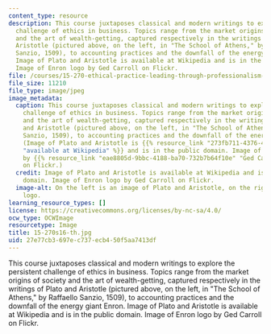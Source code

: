 ```yaml
---
content_type: resource
description: This course juxtaposes classical and modern writings to explore the persistent
  challenge of ethics in business. Topics range from the market origins of society
  and the art of wealth-getting, captured respectively in the writings of Plato and
  Aristotle (pictured above, on the left, in "The School of Athens," by Raffaello
  Sanzio, 1509), to accounting practices and the downfall of the energy giant Enron.
  Image of Plato and Aristotle is available at Wikipedia and is in the public domain.
  Image of Enron logo by Ged Carroll on Flickr.
file: /courses/15-270-ethical-practice-leading-through-professionalism-social-responsibility-and-system-design-spring-2016/27e77cb3697ec737ecb450f5aa7413df_15-270s16-th.jpg
file_size: 11210
file_type: image/jpeg
image_metadata:
  caption: This course juxtaposes classical and modern writings to explore the persistent
    challenge of ethics in business. Topics range from the market origins of society
    and the art of wealth-getting, captured respectively in the writings of Plato
    and Aristotle (pictured above, on the left, in "The School of Athens," by Raffaello
    Sanzio, 1509), to accounting practices and the downfall of the energy giant Enron.
    (Image of Plato and Aristotle is {{% resource_link "273fb711-4376-491c-bb19-8c755e9c3cbc"
    "available at Wikipedia" %}} and is in the public domain. Image of Enron logo
    by {{% resource_link "eae8805d-9bbc-4188-ba70-732b7b64f10e" "Ged Carroll" %}}
    on Flickr.)
  credit: Image of Plato and Aristotle is available at Wikipedia and is in the public
    domain. Image of Enron logo by Ged Carroll on Flickr.
  image-alt: On the left is an image of Plato and Aristotle, on the right is the Enron
    logo.
learning_resource_types: []
license: https://creativecommons.org/licenses/by-nc-sa/4.0/
ocw_type: OCWImage
resourcetype: Image
title: 15-270s16-th.jpg
uid: 27e77cb3-697e-c737-ecb4-50f5aa7413df
---
```

This course juxtaposes classical and modern writings to explore the persistent challenge of ethics in business. Topics range from the market origins of society and the art of wealth-getting, captured respectively in the writings of Plato and Aristotle (pictured above, on the left, in "The School of Athens," by Raffaello Sanzio, 1509), to accounting practices and the downfall of the energy giant Enron. Image of Plato and Aristotle is available at Wikipedia and is in the public domain. Image of Enron logo by Ged Carroll on Flickr.